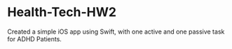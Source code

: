 # Health-Tech-HW2
Created a simple iOS app using Swift, with one active and one passive task for ADHD Patients. 
